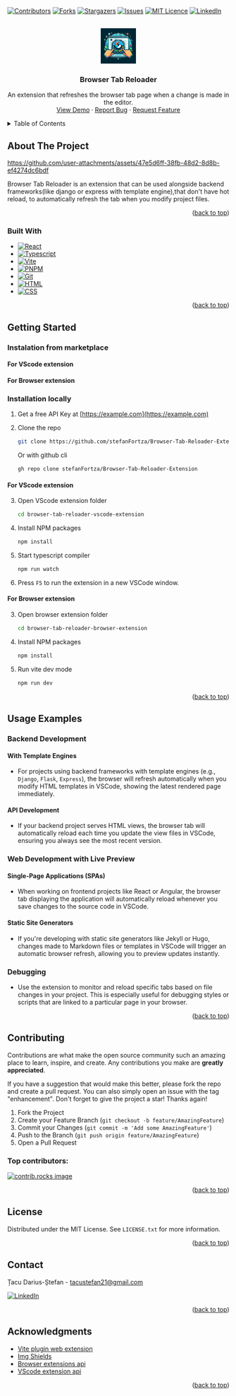 <!-- Improved compatibility of back to top link: See: https://github.com/stefanFortza/Browser-Tab-Reloader-Extension/pull/73 -->
<a id="readme-top"></a>
<!--
*** Thanks for checking out the Best-README-Template. If you have a suggestion
*** that would make this better, please fork the repo and create a pull request
*** or simply open an issue with the tag "enhancement".
*** Don't forget to give the project a star!
*** Thanks again! Now go create something AMAZING! :D
-->




<!-- PROJECT SHIELDS -->
<!--
*** I'm using markdown "reference style" links for readability.
*** Reference links are enclosed in brackets [ ] instead of parentheses ( ).
*** See the bottom of this document for the declaration of the reference variables
*** for contributors-url, forks-url, etc. This is an optional, concise syntax you may use.
*** https://www.markdownguide.org/basic-syntax/#reference-style-links
-->
[![Contributors][contributors-shield]][contributors-url]
[![Forks][forks-shield]][forks-url]
[![Stargazers][stars-shield]][stars-url]
[![Issues][issues-shield]][issues-url]
[![MIT Licence][licence-shield]][licence-url]
[![LinkedIn][linkedin-shield]][ linkedin-url]



<!-- PROJECT LOGO -->
<br />
<div align="center">
  <a href="https://github.com/stefanFortza/Browser-Tab-Reloader-Extension">
    <img src="images/logo.jpeg" alt="Logo" width="80" height="80">
  </a>

  <h3 align="center">Browser Tab Reloader</h3>

  <p align="center">
   An extension that refreshes the browser tab page when a change is made in the editor. 
    <br />
    <a href="https://github.com/stefanFortza/Browser-Tab-Reloader-Extension">View Demo</a>
    ·
    <a href="https://github.com/stefanFortza/Browser-Tab-Reloader-Extension/issues/new?labels=bug&template=bug-report---.md">Report Bug</a>
    ·
    <a href="https://github.com/stefanFortza/Browser-Tab-Reloader-Extension/issues/new?labels=enhancement&template=feature-request---.md">Request Feature</a>
  </p>
</div>



<!-- TABLE OF CONTENTS -->
<details>
  <summary>Table of Contents</summary>
  <ol>
    <li>
      <a href="#about-the-project">About The Project</a>
      <ul>
        <li><a href="#built-with">Built With</a></li>
      </ul>
    </li>
    <li>
      <a href="#getting-started">Getting Started</a>
      <ul>
        <li><a href="#prerequisites">Prerequisites</a></li>
        <li><a href="#installation">Installation</a></li>
      </ul>
    </li>
    <li><a href="#usage">Usage</a></li>
    <!-- <li><a href="#roadmap">Roadmap</a></li> -->
    <li><a href="#contributing">Contributing</a></li>
    <li><a href="#license">License</a></li>
    <li><a href="#contact">Contact</a></li>
    <li><a href="#acknowledgments">Acknowledgments</a></li>
  </ol>
</details>



<!-- ABOUT THE PROJECT -->
## About The Project

https://github.com/user-attachments/assets/47e5d6ff-38fb-48d2-8d8b-ef4274dc6bdf

Browser Tab Reloader is an extension that can be used alongside backend frameworks(like django or express with template engine),that don't have hot reload, to automatically refresh the tab when you modify project files.

<p align="right">(<a href="#readme-top">back to top</a>)</p>



### Built With

* [![React][React.js]][React-url]
* [![Typescript][Typescript]][Typescript-url]
* [![Vite][Vite]][Vite-url]
* [![PNPM][pnpm]][pnpm-url]
* [![Git][git]][git-url]
* [![HTML][html]][html-url]
* [![CSS][css]][css-url]

<p align="right">(<a href="#readme-top">back to top</a>)</p>


<!-- GETTING STARTED -->
## Getting Started

### Instalation from marketplace

#### For VScode extension

#### For Browser extension

### Installation locally

1. Get a free API Key at [https://example.com](https://example.com)
2. Clone the repo
   ```sh
   git clone https://github.com/stefanFortza/Browser-Tab-Reloader-Extension.git
   ```
   Or with github cli

   ```sh
   gh repo clone stefanFortza/Browser-Tab-Reloader-Extension
   ```

#### For VScode extension

3. Open VScode extension folder
   ```sh
   cd browser-tab-reloader-vscode-extension
   ```

4. Install NPM packages
   ```sh
   npm install
   ```

5. Start typescript compiler
   ```sh
   npm run watch
   ```

6. Press `F5` to run the extension in a new VSCode window.

#### For Browser extension

3. Open browser extension folder
   ```sh
   cd browser-tab-reloader-browser-extension
   ```

4. Install NPM packages
   ```sh
   npm install
   ```

5. Run vite dev mode
   ```sh
   npm run dev
   ```

<p align="right">(<a href="#readme-top">back to top</a>)</p>



<!-- USAGE EXAMPLES -->
## Usage Examples

### Backend Development

#### With Template Engines
- For projects using backend frameworks with template engines (e.g., `Django`, `Flask`, `Express`), the browser will refresh automatically when you modify HTML templates in VSCode, showing the latest rendered page immediately.

#### API Development
- If your backend project serves HTML views, the browser tab will automatically reload each time you update the view files in VSCode, ensuring you always see the most recent version.


### Web Development with Live Preview

#### Single-Page Applications (SPAs)
- When working on frontend projects like React or Angular, the browser tab displaying the application will automatically reload whenever you save changes to the source code in VSCode.

#### Static Site Generators
- If you're developing with static site generators like Jekyll or Hugo, changes made to Markdown files or templates in VSCode will trigger an automatic browser refresh, allowing you to preview updates instantly.

### Debugging

- Use the extension to monitor and reload specific tabs based on file changes in your project. This is especially useful for debugging styles or scripts that are linked to a particular page in your browser.





<p align="right">(<a href="#readme-top">back to top</a>)</p>



<!-- ROADMAP -->
<!-- ## Roadmap

- [x] Add Changelog
- [x] Add back to top links
- [ ] Add Additional Templates w/ Examples
- [ ] Add "components" document to easily copy & paste sections of the readme
- [ ] Multi-language Support
    - [ ] Chinese
    - [ ] Spanish

See the [open issues](https://github.com/stefanFortza/Browser-Tab-Reloader-Extension/issues) for a full list of proposed features (and known issues).

<p align="right">(<a href="#readme-top">back to top</a>)</p> -->



<!-- CONTRIBUTING -->
## Contributing

Contributions are what make the open source community such an amazing place to learn, inspire, and create. Any contributions you make are **greatly appreciated**.

If you have a suggestion that would make this better, please fork the repo and create a pull request. You can also simply open an issue with the tag "enhancement".
Don't forget to give the project a star! Thanks again!

1. Fork the Project
2. Create your Feature Branch (`git checkout -b feature/AmazingFeature`)
3. Commit your Changes (`git commit -m 'Add some AmazingFeature'`)
4. Push to the Branch (`git push origin feature/AmazingFeature`)
5. Open a Pull Request

### Top contributors:

<a href="https://github.com/stefanFortza/Browser-Tab-Reloader-Extension/graphs/contributors">
  <img src="https://contrib.rocks/image?repo=stefanFortza/Browser-Tab-Reloader-Extension" alt="contrib.rocks image" />
</a>

<p align="right">(<a href="#readme-top">back to top</a>)</p>



<!-- LICENSE -->
## License

Distributed under the MIT License. See `LICENSE.txt` for more information.

<p align="right">(<a href="#readme-top">back to top</a>)</p>



<!-- CONTACT -->
## Contact

Țacu Darius-Ștefan - tacustefan21@gmail.com

[![LinkedIn][linkedin-shield]][ linkedin-url]

<!-- Project Link: [https://github.com/your_username/repo_name](https://github.com/your_username/repo_name) -->

<p align="right">(<a href="#readme-top">back to top</a>)</p>



<!-- ACKNOWLEDGMENTS -->
## Acknowledgments

* [Vite plugin web extension](https://github.com/aklinker1/vite-plugin-web-extension)
* [Img Shields](https://shields.io)
* [Browser extensions api](https://developer.mozilla.org/en-US/docs/Mozilla/Add-ons/WebExtensions)
* [VScode extension api](https://code.visualstudio.com/api)

<p align="right">(<a href="#readme-top">back to top</a>)</p>



<!-- MARKDOWN LINKS & IMAGES -->
<!-- https://www.markdownguide.org/basic-syntax/#reference-style-links -->
[contributors-shield]: https://img.shields.io/github/contributors/stefanFortza/Browser-Tab-Reloader-Extension.svg?style=for-the-badge
[contributors-url]: https://github.com/stefanFortza/Browser-Tab-Reloader-Extension/graphs/contributors
[forks-shield]: https://img.shields.io/github/forks/stefanFortza/Browser-Tab-Reloader-Extension.svg?style=for-the-badge
[forks-url]: https://github.com/stefanFortza/Browser-Tab-Reloader-Extension/network/members
[stars-shield]: https://img.shields.io/github/stars/stefanFortza/Browser-Tab-Reloader-Extension.svg?style=for-the-badge
[stars-url]: https://github.com/stefanFortza/Browser-Tab-Reloader-Extension/stargazers
[issues-shield]: https://img.shields.io/github/issues/stefanFortza/Browser-Tab-Reloader-Extension.svg?style=for-the-badge
[issues-url]: https://github.com/stefanFortza/Browser-Tab-Reloader-Extension/issues
[licence-shield]: https://img.shields.io/github/license/stefanFortza/Browser-Tab-Reloader-Extension.svg?style=for-the-badge
[licence-url]: https://github.com/stefanFortza/Browser-Tab-Reloader-Extension/blob/master/LICENCE.txt
[linkedin-shield]: https://img.shields.io/badge/-LinkedIn-black.svg?style=for-the-badge&logo=linkedin&colorB=555
[linkedin-url]: https://www.linkedin.com/in/tacudarius/
[demo-video]: images/demo.mp4
[Typescript]: https://img.shields.io/badge/TypeScript-3178C6?style=for-the-badge&logo=typescript&logoColor=fff
[Typescript-url]: https://www.typescriptlang.org
[React.js]: https://img.shields.io/badge/React-20232A?style=for-the-badge&logo=react&logoColor=61DAFB
[React-url]: https://reactjs.org/
[Vite]: https://img.shields.io/badge/vite-FFFFFF?style=for-the-badge&logo=vite&logoColor=646CFF
[Vite-url]: https://vitejs.dev/
[pnpm]: https://img.shields.io/badge/pnpm-F69220?style=for-the-badge&logo=pnpm&logoColor=fff
[pnpm-url]: https://pnpm.io/
[git]: https://img.shields.io/badge/Git-F05032?style=for-the-badge&logo=git&logoColor=fff
[git-url]: https://git-scm.com/
[html]: https://img.shields.io/badge/HTML-%23E34F26.svg?style=for-the-badge&logo=html5&logoColor=white
[html-url]: https://developer.mozilla.org/en-US/docs/Web/HTML
[css]: https://img.shields.io/badge/CSS-1572B6?style=for-the-badge&logo=css3&logoColor=fff
[css-url]: https://developer.mozilla.org/en-US/docs/Web/CSS
